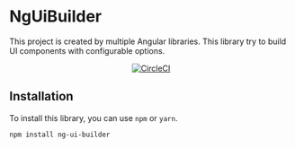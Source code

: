 # NgUiBuilder

This project is created by multiple Angular libraries. This library try to build UI components with configurable options.

<div align="center">

[![CircleCI](https://dl.circleci.com/status-badge/img/gh/phamnhatbao/ng-ui-builder/tree/main.svg?style=svg)](https://dl.circleci.com/status-badge/redirect/gh/phamnhatbao/ng-ui-builder/tree/main)

</div>

## Installation
To install this library, you can use `npm` or `yarn`.

```bash
npm install ng-ui-builder
```